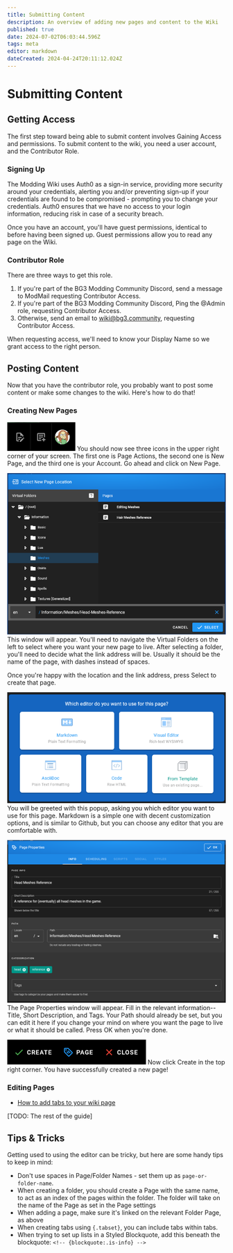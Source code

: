 ```yaml
---
title: Submitting Content
description: An overview of adding new pages and content to the Wiki
published: true
date: 2024-07-02T06:03:44.596Z
tags: meta
editor: markdown
dateCreated: 2024-04-24T20:11:12.024Z
---
```


# Submitting Content

## Getting Access
The first step toward being able to submit content involves Gaining Access and permissions. To submit content to the wiki, you need a user account, and the Contributor Role.

### Signing Up
The Modding Wiki uses Auth0 as a sign-in service, providing more security around your credentials, alerting you and/or preventing sign-up if your credentials are found to be compromised - prompting you to change your credentials. Auth0 ensures that we have no access to your login information, reducing risk in case of a security breach.

Once you have an account, you'll have guest permissions, identical to before having been signed up. Guest permissions allow you to read any page on the Wiki. 

### Contributor Role
There are three ways to get this role.

1. If you're part of the BG3 Modding Community Discord, send a message to ModMail requesting Contributor Access.
2. If you're part of the BG3 Modding Community Discord, Ping the @Admin role, requesting Contributor Access.
3. Otherwise, send an email to wiki@bg3.community, requesting Contributor Access.

When requesting access, we'll need to know your Display Name so we grant access to the right person.

## Posting Content
Now that you have the contributor role, you probably want to post some content or make some changes to the wiki. Here's how to do that!

### Creating New Pages

![icons_sc.png](/meta/icons_sc.png)
You should now see three icons in the upper right corner of your screen. The first one is Page Actions, the second one is New Page, and the third one is your Account. Go ahead and click on New Page.

![creatingnewpage_sc.png](/meta/creatingnewpage_sc.png)
This window will appear. You'll need to navigate the Virtual Folders on the left to select where you want your new page to live. After selecting a folder, you'll need to decide what the link address will be. Usually it should be the name of the page, with dashes instead of spaces.

Once you're happy with the location and the link address, press Select to create that page.

![whicheditor_sc.png](/meta/whicheditor_sc.png)
You will be greeted with this popup, asking you which editor you want to use for this page. Markdown is a simple one with decent customization options, and is similar to Github, but you can choose any editor that you are comfortable with.

![pageproperties_sc.png](/meta/pageproperties_sc.png)
The Page Properties window will appear. Fill in the relevant information--Title, Short Description, and Tags. Your Path should already be set, but you can edit it here if you change your mind on where you want the page to live or what it should be called. Press OK when you're done.

![createpageclose_sc.png](/meta/createpageclose_sc.png)
Now click Create in the top right corner. You have successfully created a new page!

### Editing Pages
- [How to add tabs to your wiki page](/meta/submitting-content/using-tabs)

[TODO: The rest of the guide]

## Tips & Tricks
Getting used to using the editor can be tricky, but here are some handy tips to keep in mind:

- Don't use spaces in Page/Folder Names - set them up as `page-or-folder-name`. 
- When creating a folder, you should create a Page with the same name, to act as an index of the pages within the folder. The folder will take on the name of the Page as set in the Page settings
- When adding a page, make sure it's linked on the relevant Folder Page, as above
- When creating tabs using `{.tabset}`, you can include tabs within tabs.
- When trying to set up lists in a Styled Blockquote, add this beneath the blockquote: `<!-- {blockquote:.is-info} -->`